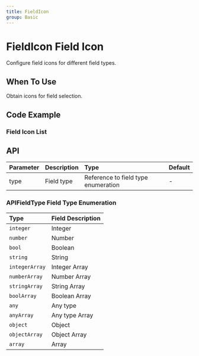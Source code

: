 ```yaml
---
title: FieldIcon
group: Basic
---
```


# FieldIcon Field Icon

Configure field icons for different field types.

## When To Use

Obtain icons for field selection.

## Code Example

### Field Icon List

<code src="./demos/basic.tsx" ></code>

## API

| Parameter | Description | Type                                | Default |
| :-------- | :---------- | :---------------------------------- | :------ |
| type      | Field type  | Reference to field type enumeration | -       |

### APIFieldType Field Type Enumeration

| Type           | Field Description |
| :------------- | :---------------- |
| `integer`      | Integer           |
| `number`       | Number            |
| `bool`         | Boolean           |
| `string`       | String            |
| `integerArray` | Integer Array     |
| `numberArray`  | Number Array      |
| `stringArray`  | String Array      |
| `boolArray`    | Boolean Array     |
| `any`          | Any type          |
| `anyArray`     | Any type Array    |
| `object`       | Object            |
| `objectArray`  | Object Array      |
| `array`        | Array             |
